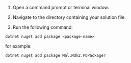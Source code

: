 1. Open a command prompt or terminal window.  

2. Navigate to the directory containing your solution file.  

3. Run the following command:  

```shell
dotnet nuget add package <package-name>
```

for example:

```shell
dotnet nuget add package Mal.Mdk2.PbPackager
```